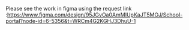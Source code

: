 Please see the work in figma using the request link :https://www.figma.com/design/95JGvOa0AmMIUpKaJT5MOJ/School-portal?node-id=6-5356&t=WRCm4G2KGHJ3DhuU-1
